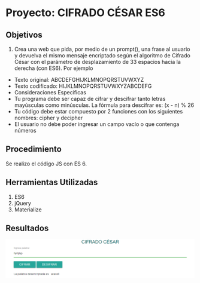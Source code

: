 # Proyecto: CIFRADO CÉSAR ES6

## Objetivos

1. Crea una web que pida, por medio de un prompt(), una frase al usuario y devuelva el mismo mensaje encriptado según el algoritmo de Cifrado César con el parámetro de desplazamiento de 33 espacios hacia la derecha (con ES6). Por ejemplo

* Texto original: ABCDEFGHIJKLMNOPQRSTUVWXYZ
* Texto codificado: HIJKLMNOPQRSTUVWXYZABCDEFG
* Consideraciones Específicas
* Tu programa debe ser capaz de cifrar y descifrar tanto letras mayúsculas como minúsculas. La fórmula para descifrar es: (x - n) % 26
* Tu código debe estar compuesto por 2 funciones con los siguientes nombres: cipher y decipher
* El usuario no debe poder ingresar un campo vacío o que contenga números

## Procedimiento

Se realizo el código JS con ES 6.

## Herramientas Utilizadas

1. ES6
2. jQuery
3. Materialize

## Resultados

![Resultados](assets/imgs/result.png)